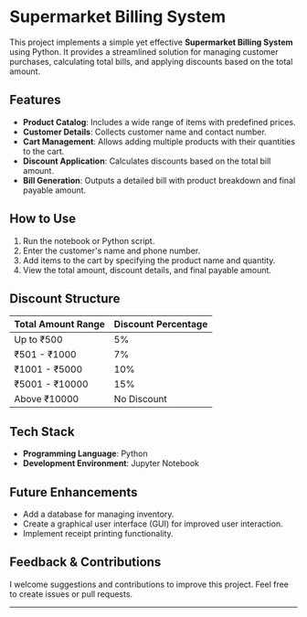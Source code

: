 # Supermarket Billing System

This project implements a simple yet effective **Supermarket Billing System** using Python. It provides a streamlined solution for managing customer purchases, calculating total bills, and applying discounts based on the total amount.

## Features
- **Product Catalog**: Includes a wide range of items with predefined prices.
- **Customer Details**: Collects customer name and contact number.
- **Cart Management**: Allows adding multiple products with their quantities to the cart.
- **Discount Application**: Calculates discounts based on the total bill amount.
- **Bill Generation**: Outputs a detailed bill with product breakdown and final payable amount.

## How to Use
1. Run the notebook or Python script.
2. Enter the customer's name and phone number.
3. Add items to the cart by specifying the product name and quantity.
4. View the total amount, discount details, and final payable amount.

## Discount Structure
| Total Amount Range | Discount Percentage |
|---------------------|---------------------|
| Up to ₹500          | 5%                 |
| ₹501 - ₹1000        | 7%                 |
| ₹1001 - ₹5000       | 10%                |
| ₹5001 - ₹10000      | 15%                |
| Above ₹10000        | No Discount        |

## Tech Stack
- **Programming Language**: Python
- **Development Environment**: Jupyter Notebook

## Future Enhancements
- Add a database for managing inventory.
- Create a graphical user interface (GUI) for improved user interaction.
- Implement receipt printing functionality.

## Feedback & Contributions
I welcome suggestions and contributions to improve this project. Feel free to create issues or pull requests.

---

